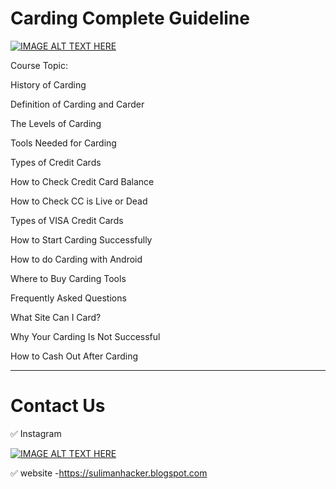 # Carding Complete Guideline
[![IMAGE ALT TEXT HERE](https://blogger.googleusercontent.com/img/b/R29vZ2xl/AVvXsEhEaqwnD99jA2QOBc4aoMNvmneFiV98odL71J0pKMS65K6NemMZSeN4Oa2dFbO9bvt8QRjWaVXCCnSTIZHJ7-nnsqYKQ1FtPdJoTp2QLzKvwnGh3T1Lj7lH8QFElqJtD6jZUwmwcm7oFDDUHg37uTPPYGHvzxu2b1OeWMqliMdYZV7vvE5178401tBSPg/s320/Your%20paragraph%20text.png)](https://cardingzone007.blogspot.com/2023/01/carding-complete-guideline.html)

Course Topic:

History of Carding

Definition of Carding and Carder

The Levels of Carding

Tools Needed for Carding

Types of Credit Cards 

How to Check Credit Card Balance

How to Check CC is Live or Dead

Types of VISA Credit Cards 

How to Start Carding Successfully

How to do Carding with Android 

Where to Buy Carding Tools

Frequently Asked Questions

What Site Can I Card?

Why Your Carding Is Not Successful

How to Cash Out After Carding

-------------------------------------------------------------------------------------------------------------------------
# Contact Us

✅ Instagram

[![IMAGE ALT TEXT HERE](https://blogger.googleusercontent.com/img/a/AVvXsEipuEG6quyPqRkzdROX2AGb0pV2GPVgw764PtQKVWgDPqoYsBa8H3McNetSYW4uxFgqB43DglP_fZQ5MmGk0avpbSromt0ClF5Y0jd48Q7bNSh_BHfO5Kz5zJ3AhkGfp0vHeLjGuLPki59oXU3ApEHBKAJLWvIa0RIxkNOnvVZ4ZETxlsjJ-lBrA-zLqhg=s322)](https://www.instagram.com/sulimanhacker_/)

✅ website -https://sulimanhacker.blogspot.com
